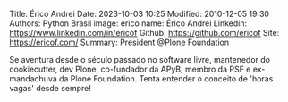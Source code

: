 Title: Érico Andrei
Date: 2023-10-03 10:25
Modified: 2010-12-05 19:30
Authors: Python Brasil
image: erico
name: Érico Andrei
Linkedin: https://www.linkedin.com/in/ericof
Github: https://github.com/ericof
Site: https://ericof.com/
Summary: President @Plone Foundation

Se aventura desde o século passado no software livre, mantenedor do cookiecutter, dev Plone, co-fundador da APyB, membro da PSF e ex-mandachuva da Plone Foundation. Tenta entender o conceito de 'horas vagas' desde sempre!
